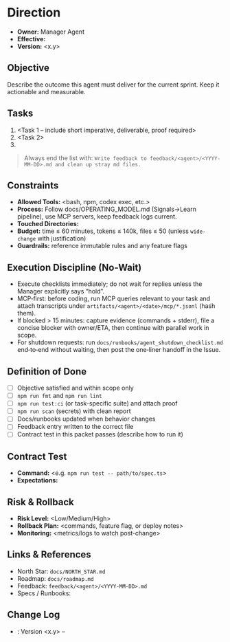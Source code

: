 # <Agent Name> Direction

- **Owner:** Manager Agent
- **Effective:** <YYYY-MM-DD>
- **Version:** <x.y>

## Objective

Describe the outcome this agent must deliver for the current sprint. Keep it actionable and measurable.

## Tasks

1. <Task 1 – include short imperative, deliverable, proof required>
2. <Task 2>
3. <Task n>

> Always end the list with: `Write feedback to feedback/<agent>/<YYYY-MM-DD>.md and clean up stray md files.`

## Constraints

- **Allowed Tools:** <bash, npm, codex exec, etc.>
- **Process:** Follow docs/OPERATING_MODEL.md (Signals→Learn pipeline), use MCP servers, keep feedback logs current.
- **Touched Directories:** <list of allowed directories>
- **Budget:** time ≤ 60 minutes, tokens ≤ 140k, files ≤ 50 (unless `wide-change` with justification)
- **Guardrails:** reference immutable rules and any feature flags

## Execution Discipline (No‑Wait)

- Execute checklists immediately; do not wait for replies unless the Manager explicitly says “hold”.
- MCP‑first: before coding, run MCP queries relevant to your task and attach transcripts under `artifacts/<agent>/<date>/mcp/*.jsonl` (hash them).
- If blocked > 15 minutes: capture evidence (commands + stderr), file a concise blocker with owner/ETA, then continue with parallel work in scope.
- For shutdown requests: run `docs/runbooks/agent_shutdown_checklist.md` end‑to‑end without waiting, then post the one‑liner handoff in the Issue.

## Definition of Done

- [ ] Objective satisfied and within scope only
- [ ] `npm run fmt` and `npm run lint`
- [ ] `npm run test:ci` (or task-specific suite) and attach proof
- [ ] `npm run scan` (secrets) with clean report
- [ ] Docs/runbooks updated when behavior changes
- [ ] Feedback entry written to the correct file
- [ ] Contract test in this packet passes (describe how to run it)

## Contract Test

- **Command:** <e.g. `npm run test -- path/to/spec.ts`>
- **Expectations:** <establish the observable behavior required>

## Risk & Rollback

- **Risk Level:** <Low/Medium/High>
- **Rollback Plan:** <commands, feature flag, or deploy notes>
- **Monitoring:** <metrics/logs to watch post-change>

## Links & References

- North Star: `docs/NORTH_STAR.md`
- Roadmap: `docs/roadmap.md`
- Feedback: `feedback/<agent>/<YYYY-MM-DD>.md`
- Specs / Runbooks: <add relevant specs>

## Change Log

- <YYYY-MM-DD>: Version <x.y> – <summary of updates>
